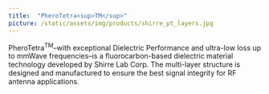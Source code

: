 ```yaml
---
title:  "PheroTetra<sup>TM</sup>"
picture: /static/assets/img/products/shirre_pt_layers.jpg
---
```


PheroTetra<sup>TM</sup>–with exceptional Dielectric Performance and ultra-low loss up to mmWave frequencies–is a fluorocarbon-based dielectric material technology developed by Shirre Lab Corp. The multi-layer structure is designed and manufactured to ensure the best signal integrity for RF antenna applications.


